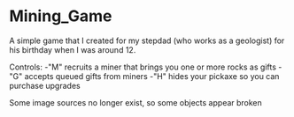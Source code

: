 # Mining_Game

A simple game that I created for my stepdad (who works as a geologist) for his birthday when I was around 12.

Controls:
-"M" recruits a miner that brings you one or more rocks as gifts <cr/>
-"G" accepts queued gifts from miners <cr/>
-"H" hides your pickaxe so you can purchase upgrades <cr/>

Some image sources no longer exist, so some objects appear broken
